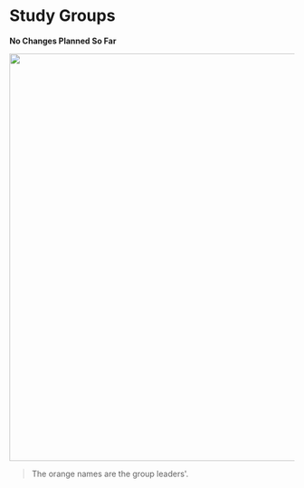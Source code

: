 # Study Groups
**No Changes Planned So Far**

<img src="https://s3.ax1x.com/2021/02/20/y4WQG6.png" width="720" />

> The orange names are the group leaders'.